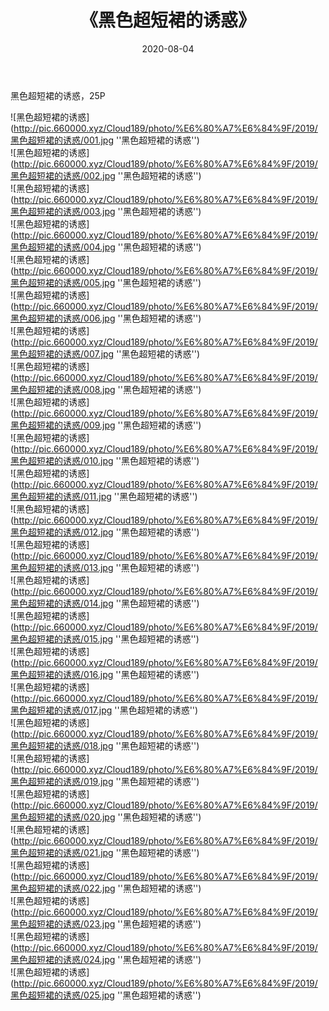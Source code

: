 ﻿---
layout: post
title:  《黑色超短裙的诱惑》
date:   2020-08-04
img: http://pic.660000.xyz/Cloud189/photo/%E6%80%A7%E6%84%9F/2019/黑色超短裙的诱惑/000.jpg
categories: [美女, 性感, 泳衣]
---

黑色超短裙的诱惑，25P

![黑色超短裙的诱惑](http://pic.660000.xyz/Cloud189/photo/%E6%80%A7%E6%84%9F/2019/黑色超短裙的诱惑/001.jpg ''黑色超短裙的诱惑'') <br>
![黑色超短裙的诱惑](http://pic.660000.xyz/Cloud189/photo/%E6%80%A7%E6%84%9F/2019/黑色超短裙的诱惑/002.jpg ''黑色超短裙的诱惑'') <br>
![黑色超短裙的诱惑](http://pic.660000.xyz/Cloud189/photo/%E6%80%A7%E6%84%9F/2019/黑色超短裙的诱惑/003.jpg ''黑色超短裙的诱惑'') <br>
![黑色超短裙的诱惑](http://pic.660000.xyz/Cloud189/photo/%E6%80%A7%E6%84%9F/2019/黑色超短裙的诱惑/004.jpg ''黑色超短裙的诱惑'') <br>
![黑色超短裙的诱惑](http://pic.660000.xyz/Cloud189/photo/%E6%80%A7%E6%84%9F/2019/黑色超短裙的诱惑/005.jpg ''黑色超短裙的诱惑'') <br>
![黑色超短裙的诱惑](http://pic.660000.xyz/Cloud189/photo/%E6%80%A7%E6%84%9F/2019/黑色超短裙的诱惑/006.jpg ''黑色超短裙的诱惑'') <br>
![黑色超短裙的诱惑](http://pic.660000.xyz/Cloud189/photo/%E6%80%A7%E6%84%9F/2019/黑色超短裙的诱惑/007.jpg ''黑色超短裙的诱惑'') <br>
![黑色超短裙的诱惑](http://pic.660000.xyz/Cloud189/photo/%E6%80%A7%E6%84%9F/2019/黑色超短裙的诱惑/008.jpg ''黑色超短裙的诱惑'') <br>
![黑色超短裙的诱惑](http://pic.660000.xyz/Cloud189/photo/%E6%80%A7%E6%84%9F/2019/黑色超短裙的诱惑/009.jpg ''黑色超短裙的诱惑'') <br>
![黑色超短裙的诱惑](http://pic.660000.xyz/Cloud189/photo/%E6%80%A7%E6%84%9F/2019/黑色超短裙的诱惑/010.jpg ''黑色超短裙的诱惑'') <br>
![黑色超短裙的诱惑](http://pic.660000.xyz/Cloud189/photo/%E6%80%A7%E6%84%9F/2019/黑色超短裙的诱惑/011.jpg ''黑色超短裙的诱惑'') <br>
![黑色超短裙的诱惑](http://pic.660000.xyz/Cloud189/photo/%E6%80%A7%E6%84%9F/2019/黑色超短裙的诱惑/012.jpg ''黑色超短裙的诱惑'') <br>
![黑色超短裙的诱惑](http://pic.660000.xyz/Cloud189/photo/%E6%80%A7%E6%84%9F/2019/黑色超短裙的诱惑/013.jpg ''黑色超短裙的诱惑'') <br>
![黑色超短裙的诱惑](http://pic.660000.xyz/Cloud189/photo/%E6%80%A7%E6%84%9F/2019/黑色超短裙的诱惑/014.jpg ''黑色超短裙的诱惑'') <br>
![黑色超短裙的诱惑](http://pic.660000.xyz/Cloud189/photo/%E6%80%A7%E6%84%9F/2019/黑色超短裙的诱惑/015.jpg ''黑色超短裙的诱惑'') <br>
![黑色超短裙的诱惑](http://pic.660000.xyz/Cloud189/photo/%E6%80%A7%E6%84%9F/2019/黑色超短裙的诱惑/016.jpg ''黑色超短裙的诱惑'') <br>
![黑色超短裙的诱惑](http://pic.660000.xyz/Cloud189/photo/%E6%80%A7%E6%84%9F/2019/黑色超短裙的诱惑/017.jpg ''黑色超短裙的诱惑'') <br>
![黑色超短裙的诱惑](http://pic.660000.xyz/Cloud189/photo/%E6%80%A7%E6%84%9F/2019/黑色超短裙的诱惑/018.jpg ''黑色超短裙的诱惑'') <br>
![黑色超短裙的诱惑](http://pic.660000.xyz/Cloud189/photo/%E6%80%A7%E6%84%9F/2019/黑色超短裙的诱惑/019.jpg ''黑色超短裙的诱惑'') <br>
![黑色超短裙的诱惑](http://pic.660000.xyz/Cloud189/photo/%E6%80%A7%E6%84%9F/2019/黑色超短裙的诱惑/020.jpg ''黑色超短裙的诱惑'') <br>
![黑色超短裙的诱惑](http://pic.660000.xyz/Cloud189/photo/%E6%80%A7%E6%84%9F/2019/黑色超短裙的诱惑/021.jpg ''黑色超短裙的诱惑'') <br>
![黑色超短裙的诱惑](http://pic.660000.xyz/Cloud189/photo/%E6%80%A7%E6%84%9F/2019/黑色超短裙的诱惑/022.jpg ''黑色超短裙的诱惑'') <br>
![黑色超短裙的诱惑](http://pic.660000.xyz/Cloud189/photo/%E6%80%A7%E6%84%9F/2019/黑色超短裙的诱惑/023.jpg ''黑色超短裙的诱惑'') <br>
![黑色超短裙的诱惑](http://pic.660000.xyz/Cloud189/photo/%E6%80%A7%E6%84%9F/2019/黑色超短裙的诱惑/024.jpg ''黑色超短裙的诱惑'') <br>
![黑色超短裙的诱惑](http://pic.660000.xyz/Cloud189/photo/%E6%80%A7%E6%84%9F/2019/黑色超短裙的诱惑/025.jpg ''黑色超短裙的诱惑'') <br>

